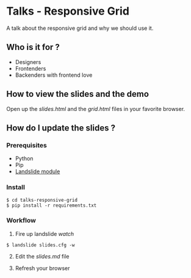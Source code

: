 # Talks - Responsive Grid

A talk about the responsive grid and why we should use it.

## Who is it for ?

* Designers
* Frontenders
* Backenders with frontend love

## How to view the slides and the demo

Open up the *slides.html* and the *grid.html* files in your favorite browser.

## How do I update the slides ?

### Prerequisites

* Python
* Pip
* [Landslide module](https://github.com/adamzap/landslide)

### Install

```
$ cd talks-responsive-grid
$ pip install -r requirements.txt
```

### Workflow

1. Fire up landslide *watch*

```
$ landslide slides.cfg -w
```

2. Edit the *slides.md* file

3. Refresh your browser

